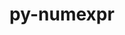 ---
title: "py-numexpr"
layout: cache
categories: [package, develop-2025-01-19]
meta: {"versions": ["2.9.0"], "compilers": ["gcc@=11.1.0", "gcc@=11.4.0", "gcc@=13.2.0", "gcc@=7.5.0", "gcc@=9.4.0", "oneapi@=2024.2.1"], "oss": ["ubuntu18.04", "ubuntu20.04", "ubuntu22.04", "ubuntu24.04"], "platforms": ["linux"], "targets": ["aarch64", "neoverse_v2", "ppc64le", "x86_64_v3"], "stacks": ["data-vis-sdk", "e4s", "e4s-neoverse-v2", "e4s-oneapi", "e4s-power", "e4s-rocm-external", "ml-linux-aarch64-cpu", "ml-linux-aarch64-cuda", "ml-linux-x86_64-cpu", "ml-linux-x86_64-cuda", "radiuss", "root"], "num_specs": 16, "num_specs_by_stack": {"root": 16, "radiuss": 1, "e4s-power": 3, "data-vis-sdk": 1, "e4s-neoverse-v2": 1, "e4s": 4, "e4s-rocm-external": 1, "e4s-oneapi": 4, "ml-linux-aarch64-cpu": 1, "ml-linux-aarch64-cuda": 1, "ml-linux-x86_64-cpu": 1, "ml-linux-x86_64-cuda": 1}}
spec_details: [{"hash": "nn2ebau5egagtef4yhqcfeww7vf7we7l", "compiler": "gcc@=7.5.0", "versions": ["2.9.0"], "os": "ubuntu18.04", "platform": "linux", "target": "x86_64_v3", "variants": ["build_system=python_pip"], "stacks": ["root", "radiuss"], "size": "-", "tarball": "https://binaries.spack.io/develop-2025-01-19/build_cache/linux-ubuntu18.04-x86_64_v3/gcc-7.5.0/py-numexpr-2.9.0/linux-ubuntu18.04-x86_64_v3-gcc-7.5.0-py-numexpr-2.9.0-nn2ebau5egagtef4yhqcfeww7vf7we7l.spack"}, {"hash": "pd32exsoabb37tsryzl6rdvtilx6d2bb", "compiler": "gcc@=9.4.0", "versions": ["2.9.0"], "os": "ubuntu20.04", "platform": "linux", "target": "ppc64le", "variants": ["build_system=python_pip"], "stacks": ["root", "e4s-power"], "size": "-", "tarball": "https://binaries.spack.io/develop-2025-01-19/build_cache/linux-ubuntu20.04-ppc64le/gcc-9.4.0/py-numexpr-2.9.0/linux-ubuntu20.04-ppc64le-gcc-9.4.0-py-numexpr-2.9.0-pd32exsoabb37tsryzl6rdvtilx6d2bb.spack"}, {"hash": "y5vj62bits726f4zulojjukjdus2hcwc", "compiler": "gcc@=9.4.0", "versions": ["2.9.0"], "os": "ubuntu20.04", "platform": "linux", "target": "ppc64le", "variants": ["build_system=python_pip"], "stacks": ["root", "e4s-power"], "size": "-", "tarball": "https://binaries.spack.io/develop-2025-01-19/build_cache/linux-ubuntu20.04-ppc64le/gcc-9.4.0/py-numexpr-2.9.0/linux-ubuntu20.04-ppc64le-gcc-9.4.0-py-numexpr-2.9.0-y5vj62bits726f4zulojjukjdus2hcwc.spack"}, {"hash": "cqsbf252usyeidthfpqjquv6gc7idvmv", "compiler": "gcc@=9.4.0", "versions": ["2.9.0"], "os": "ubuntu20.04", "platform": "linux", "target": "ppc64le", "variants": ["build_system=python_pip"], "stacks": ["root", "e4s-power"], "size": "-", "tarball": "https://binaries.spack.io/develop-2025-01-19/build_cache/linux-ubuntu20.04-ppc64le/gcc-9.4.0/py-numexpr-2.9.0/linux-ubuntu20.04-ppc64le-gcc-9.4.0-py-numexpr-2.9.0-cqsbf252usyeidthfpqjquv6gc7idvmv.spack"}, {"hash": "ixyb67qtvi5nzhtxrgfvh4o5pa2bx2qs", "compiler": "gcc@=11.1.0", "versions": ["2.9.0"], "os": "ubuntu20.04", "platform": "linux", "target": "x86_64_v3", "variants": ["build_system=python_pip"], "stacks": ["root", "data-vis-sdk"], "size": "-", "tarball": "https://binaries.spack.io/develop-2025-01-19/build_cache/linux-ubuntu20.04-x86_64_v3/gcc-11.1.0/py-numexpr-2.9.0/linux-ubuntu20.04-x86_64_v3-gcc-11.1.0-py-numexpr-2.9.0-ixyb67qtvi5nzhtxrgfvh4o5pa2bx2qs.spack"}, {"hash": "sdgym4rqrqx6esbxv66mli3op3t7rr5e", "compiler": "gcc@=11.4.0", "versions": ["2.9.0"], "os": "ubuntu22.04", "platform": "linux", "target": "neoverse_v2", "variants": ["build_system=python_pip"], "stacks": ["root", "e4s-neoverse-v2"], "size": "-", "tarball": "https://binaries.spack.io/develop-2025-01-19/build_cache/linux-ubuntu22.04-neoverse_v2/gcc-11.4.0/py-numexpr-2.9.0/linux-ubuntu22.04-neoverse_v2-gcc-11.4.0-py-numexpr-2.9.0-sdgym4rqrqx6esbxv66mli3op3t7rr5e.spack"}, {"hash": "hlqjps4oupi2ptlemu3rcbcszhoxawck", "compiler": "gcc@=11.4.0", "versions": ["2.9.0"], "os": "ubuntu22.04", "platform": "linux", "target": "x86_64_v3", "variants": ["build_system=python_pip"], "stacks": ["root", "e4s", "e4s-rocm-external"], "size": "-", "tarball": "https://binaries.spack.io/develop-2025-01-19/build_cache/linux-ubuntu22.04-x86_64_v3/gcc-11.4.0/py-numexpr-2.9.0/linux-ubuntu22.04-x86_64_v3-gcc-11.4.0-py-numexpr-2.9.0-hlqjps4oupi2ptlemu3rcbcszhoxawck.spack"}, {"hash": "x5elhd27ka64eauox3hb2g5fnbjhqr5s", "compiler": "gcc@=11.4.0", "versions": ["2.9.0"], "os": "ubuntu22.04", "platform": "linux", "target": "x86_64_v3", "variants": ["build_system=python_pip"], "stacks": ["root", "e4s"], "size": "-", "tarball": "https://binaries.spack.io/develop-2025-01-19/build_cache/linux-ubuntu22.04-x86_64_v3/gcc-11.4.0/py-numexpr-2.9.0/linux-ubuntu22.04-x86_64_v3-gcc-11.4.0-py-numexpr-2.9.0-x5elhd27ka64eauox3hb2g5fnbjhqr5s.spack"}, {"hash": "dsvzzoihgknnaiwgpove36p2gm5n3ow5", "compiler": "gcc@=11.4.0", "versions": ["2.9.0"], "os": "ubuntu22.04", "platform": "linux", "target": "x86_64_v3", "variants": ["build_system=python_pip"], "stacks": ["root", "e4s"], "size": "-", "tarball": "https://binaries.spack.io/develop-2025-01-19/build_cache/linux-ubuntu22.04-x86_64_v3/gcc-11.4.0/py-numexpr-2.9.0/linux-ubuntu22.04-x86_64_v3-gcc-11.4.0-py-numexpr-2.9.0-dsvzzoihgknnaiwgpove36p2gm5n3ow5.spack"}, {"hash": "2acylsntpbermwjkfipgox5rosfrs5du", "compiler": "gcc@=11.4.0", "versions": ["2.9.0"], "os": "ubuntu22.04", "platform": "linux", "target": "x86_64_v3", "variants": ["build_system=python_pip"], "stacks": ["root", "e4s"], "size": "-", "tarball": "https://binaries.spack.io/develop-2025-01-19/build_cache/linux-ubuntu22.04-x86_64_v3/gcc-11.4.0/py-numexpr-2.9.0/linux-ubuntu22.04-x86_64_v3-gcc-11.4.0-py-numexpr-2.9.0-2acylsntpbermwjkfipgox5rosfrs5du.spack"}, {"hash": "goxkmgxrksbgoa7pwiofy77t24rxghqz", "compiler": "oneapi@=2024.2.1", "versions": ["2.9.0"], "os": "ubuntu22.04", "platform": "linux", "target": "x86_64_v3", "variants": ["build_system=python_pip"], "stacks": ["root", "e4s-oneapi"], "size": "-", "tarball": "https://binaries.spack.io/develop-2025-01-19/build_cache/linux-ubuntu22.04-x86_64_v3/oneapi-2024.2.1/py-numexpr-2.9.0/linux-ubuntu22.04-x86_64_v3-oneapi-2024.2.1-py-numexpr-2.9.0-goxkmgxrksbgoa7pwiofy77t24rxghqz.spack"}, {"hash": "3glojblvxcf3z6ahgb2sstf5ntuxcvbo", "compiler": "oneapi@=2024.2.1", "versions": ["2.9.0"], "os": "ubuntu22.04", "platform": "linux", "target": "x86_64_v3", "variants": ["build_system=python_pip"], "stacks": ["root", "e4s-oneapi"], "size": "-", "tarball": "https://binaries.spack.io/develop-2025-01-19/build_cache/linux-ubuntu22.04-x86_64_v3/oneapi-2024.2.1/py-numexpr-2.9.0/linux-ubuntu22.04-x86_64_v3-oneapi-2024.2.1-py-numexpr-2.9.0-3glojblvxcf3z6ahgb2sstf5ntuxcvbo.spack"}, {"hash": "ahl5unaicde75xp3oxag26criy53suwd", "compiler": "oneapi@=2024.2.1", "versions": ["2.9.0"], "os": "ubuntu22.04", "platform": "linux", "target": "x86_64_v3", "variants": ["build_system=python_pip"], "stacks": ["root", "e4s-oneapi"], "size": "-", "tarball": "https://binaries.spack.io/develop-2025-01-19/build_cache/linux-ubuntu22.04-x86_64_v3/oneapi-2024.2.1/py-numexpr-2.9.0/linux-ubuntu22.04-x86_64_v3-oneapi-2024.2.1-py-numexpr-2.9.0-ahl5unaicde75xp3oxag26criy53suwd.spack"}, {"hash": "ese6kmrlyuqhfnp7ymrsho76qhehoz7e", "compiler": "oneapi@=2024.2.1", "versions": ["2.9.0"], "os": "ubuntu22.04", "platform": "linux", "target": "x86_64_v3", "variants": ["build_system=python_pip"], "stacks": ["root", "e4s-oneapi"], "size": "-", "tarball": "https://binaries.spack.io/develop-2025-01-19/build_cache/linux-ubuntu22.04-x86_64_v3/oneapi-2024.2.1/py-numexpr-2.9.0/linux-ubuntu22.04-x86_64_v3-oneapi-2024.2.1-py-numexpr-2.9.0-ese6kmrlyuqhfnp7ymrsho76qhehoz7e.spack"}, {"hash": "lsqwsitothavaxhjcnoksuwwrqzyuixf", "compiler": "gcc@=13.2.0", "versions": ["2.9.0"], "os": "ubuntu24.04", "platform": "linux", "target": "aarch64", "variants": ["build_system=python_pip"], "stacks": ["root", "ml-linux-aarch64-cpu", "ml-linux-aarch64-cuda"], "size": "-", "tarball": "https://binaries.spack.io/develop-2025-01-19/build_cache/linux-ubuntu24.04-aarch64/gcc-13.2.0/py-numexpr-2.9.0/linux-ubuntu24.04-aarch64-gcc-13.2.0-py-numexpr-2.9.0-lsqwsitothavaxhjcnoksuwwrqzyuixf.spack"}, {"hash": "izap3izhpio5nenn4iv5i3vwcmllatlf", "compiler": "gcc@=13.2.0", "versions": ["2.9.0"], "os": "ubuntu24.04", "platform": "linux", "target": "x86_64_v3", "variants": ["build_system=python_pip"], "stacks": ["root", "ml-linux-x86_64-cpu", "ml-linux-x86_64-cuda"], "size": "-", "tarball": "https://binaries.spack.io/develop-2025-01-19/build_cache/linux-ubuntu24.04-x86_64_v3/gcc-13.2.0/py-numexpr-2.9.0/linux-ubuntu24.04-x86_64_v3-gcc-13.2.0-py-numexpr-2.9.0-izap3izhpio5nenn4iv5i3vwcmllatlf.spack"}]
---